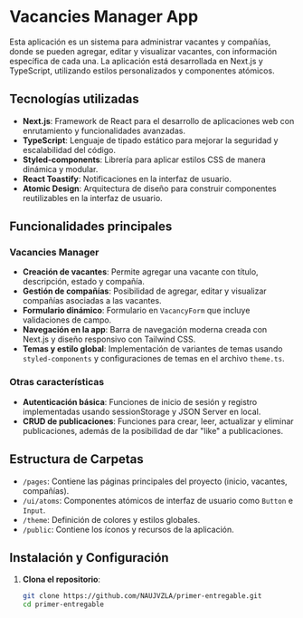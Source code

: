 # Vacancies Manager App

Esta aplicación es un sistema para administrar vacantes y compañías, donde se pueden agregar, editar y visualizar vacantes, con información específica de cada una. La aplicación está desarrollada en Next.js y TypeScript, utilizando estilos personalizados y componentes atómicos.

## Tecnologías utilizadas

- **Next.js**: Framework de React para el desarrollo de aplicaciones web con enrutamiento y funcionalidades avanzadas.
- **TypeScript**: Lenguaje de tipado estático para mejorar la seguridad y escalabilidad del código.
- **Styled-components**: Librería para aplicar estilos CSS de manera dinámica y modular.
- **React Toastify**: Notificaciones en la interfaz de usuario.
- **Atomic Design**: Arquitectura de diseño para construir componentes reutilizables en la interfaz de usuario.

## Funcionalidades principales

### Vacancies Manager

- **Creación de vacantes**: Permite agregar una vacante con título, descripción, estado y compañía.
- **Gestión de compañías**: Posibilidad de agregar, editar y visualizar compañías asociadas a las vacantes.
- **Formulario dinámico**: Formulario en `VacancyForm` que incluye validaciones de campo.
- **Navegación en la app**: Barra de navegación moderna creada con Next.js y diseño responsivo con Tailwind CSS.
- **Temas y estilo global**: Implementación de variantes de temas usando `styled-components` y configuraciones de temas en el archivo `theme.ts`.

### Otras características

- **Autenticación básica**: Funciones de inicio de sesión y registro implementadas usando sessionStorage y JSON Server en local.
- **CRUD de publicaciones**: Funciones para crear, leer, actualizar y eliminar publicaciones, además de la posibilidad de dar "like" a publicaciones.

## Estructura de Carpetas

- `/pages`: Contiene las páginas principales del proyecto (inicio, vacantes, compañías).
- `/ui/atoms`: Componentes atómicos de interfaz de usuario como `Button` e `Input`.
- `/theme`: Definición de colores y estilos globales.
- `/public`: Contiene los íconos y recursos de la aplicación.

## Instalación y Configuración

1. **Clona el repositorio**:

   ```bash
   git clone https://github.com/NAUJVZLA/primer-entregable.git
   cd primer-entregable
